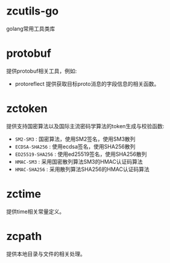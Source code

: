 zcutils-go
=====

golang常用工具类库

# protobuf
提供protobuf相关工具，例如:
- protoreflect 提供获取目标proto消息的字段信息的相关函数。

# zctoken
提供支持国密算法以及国际主流密码学算法的token生成与校验函数:
- `SM2-SM3` : 国密算法，使用SM2签名，使用SM3散列
- `ECDSA-SHA256` : 使用ecdsa签名，使用SHA256散列
- `ED25519-SHA256` : 使用ed25519签名，使用SHA256散列
- `HMAC-SM3` : 采用国密散列算法SM3的HMAC认证码算法
- `HMAC-SHA256` : 采用散列算法SHA256的HMAC认证码算法

# zctime
提供time相关常量定义。

# zcpath
提供本地目录与文件的相关处理。
